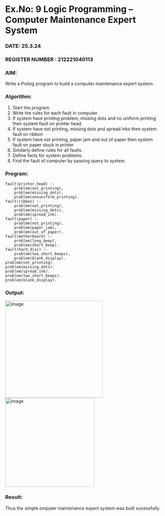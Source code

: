 # Ex.No: 9  Logic Programming –  Computer Maintenance Expert System
### DATE:  25.3.24                                                                          
### REGISTER NUMBER : 212221040113
### AIM: 
Write a Prolog program to build a computer maintenance expert system.
###  Algorithm:
1. Start the program.
2. Write the rules for each fault in computer.
3. If system have printing problem, missing dots and no uniform printing then system fault on printer head.
4. If system have not printing, missing dots and spread inks then system fault on ribbon
5. If system have not printing, paper jam and out of paper then system fault on paper stuck in printer
6. Similarly define rules for all faults.
7. Define facts for system problems.
8. Find the fault of computer by passing query to system.
     
### Program:
```
fault(printer_head) :-
	problem(not_printing),
	problem(missing_dots),
	problem(nonuniform_printing).
fault(ribbon) :-
	problem(not_printing),
	problem(missing_dots),
	problem(spread_ink).
fault(paper) :-
	problem(not_printing),
	problem(paper_jam),
	problem(out_of_paper).
fault(motherboard) :-
	problem(long_beep),
	problem(short_beep).
fault(hard_disc) :-
	problem(two_short_beeps),
	problem(blank_display).
problem(not_printing).
problem(missing_dots).
problem(spread_ink).
problem(two_short_beeps).
problem(blank_display).
```

### Output:
<img width="311" alt="image" src="https://github.com/Maheswarikarthi/AI_Lab_2023-24/assets/127172770/75168e6c-c825-4ede-b6a9-87114cdc4127">


<img width="285" alt="image" src="https://github.com/Maheswarikarthi/AI_Lab_2023-24/assets/127172770/6e603279-d622-462c-ae71-9ec1bb2d2049">


### Result:
Thus the simple omputer maintenance expert system was built sucessfully.
